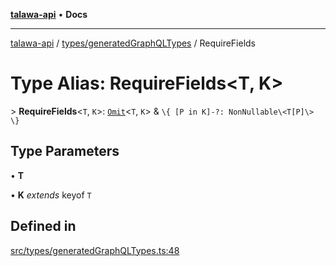 [**talawa-api**](../../../README.md) • **Docs**

***

[talawa-api](../../../modules.md) / [types/generatedGraphQLTypes](../README.md) / RequireFields

# Type Alias: RequireFields\<T, K\>

\> **RequireFields**\<`T`, `K`\>: [`Omit`](Omit.md)\<`T`, `K`\> & `\{ [P in K]-?: NonNullable\<T[P]\> \}`

## Type Parameters

• **T**

• **K** *extends* keyof `T`

## Defined in

[src/types/generatedGraphQLTypes.ts:48](https://github.com/PalisadoesFoundation/talawa-api/blob/f1c816bca43cc03a8c1bd303394e2550a50db017/src/types/generatedGraphQLTypes.ts#L48)
